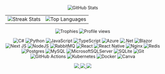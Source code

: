 <div align="center">

<img src="https://github-readme-stats.vercel.app/api?username=yasingulsoy&show_icons=true&theme=github_dark&hide_border=true&count_private=true" alt="GitHub Stats"/>

</div>

<table>
  <tr>
    <td>
      <img src="https://github-readme-streak-stats.herokuapp.com/?user=yasingulsoy&theme=github_dark&hide_border=true" alt="Streak Stats"><br/>
    </td>
    <td>

<img src="https://github-readme-stats.vercel.app/api/top-langs/?username=yasingulsoy&theme=github_dark&hide_border=true&include_all_commits=true&count_private=true&layout=compact" alt="Top Languages">
    
  </td>
  </tr>
</table>

<div align="center">

<img src="https://github-profile-trophy.vercel.app/?username=yasingulsoy&theme=onestar&no-frame=true&row=1&column=6" alt="Trophies"/>

<img src="https://komarev.com/ghpvc/?username=yasingulsoy&label=Profile%20views&color=0e75b6&style=flat" alt="Profile views"/>

![C#](https://img.shields.io/badge/c%23-%23239120.svg?style=flat&logo=csharp&logoColor=white) ![Python](https://img.shields.io/badge/python-3670A0?style=flat&logo=python&logoColor=ffdd54) ![JavaScript](https://img.shields.io/badge/javascript-%23323330.svg?style=flat&logo=javascript&logoColor=%23F7DF1E) ![TypeScript](https://img.shields.io/badge/typescript-%23007ACC.svg?style=flat&logo=typescript&logoColor=white) ![Azure](https://img.shields.io/badge/azure-%230072C6.svg?style=flat&logo=microsoftazure&logoColor=white) ![.Net](https://img.shields.io/badge/.NET-5C2D91?style=flat&logo=.net&logoColor=white) ![Blazor](https://img.shields.io/badge/blazor-%235C2D91.svg?style=flat&logo=blazor&logoColor=white) ![Next JS](https://img.shields.io/badge/Next-black?style=flat&logo=next.js&logoColor=white) ![NodeJS](https://img.shields.io/badge/node.js-6DA55F?style=flat&logo=node.js&logoColor=white) ![RabbitMQ](https://img.shields.io/badge/rabbitmq-FF6600?style=flat&logo=rabbitmq&logoColor=white) ![React](https://img.shields.io/badge/react-%2320232a.svg?style=flat&logo=react&logoColor=%2361DAFB) ![React Native](https://img.shields.io/badge/react_native-%2320232a.svg?style=flat&logo=react&logoColor=%2361DAFB) ![Nginx](https://img.shields.io/badge/nginx-%23009639.svg?style=flat&logo=nginx&logoColor=white) ![Redis](https://img.shields.io/badge/redis-%23DD0031.svg?style=flat&logo=redis&logoColor=white) ![Postgres](https://img.shields.io/badge/postgres-%23316192.svg?style=flat&logo=postgresql&logoColor=white) ![MySQL](https://img.shields.io/badge/mysql-4479A1.svg?style=flat&logo=mysql&logoColor=white) ![MicrosoftSQLServer](https://img.shields.io/badge/Microsoft%20SQL%20Server-CC2927?style=flat&logo=microsoft%20sql%20server&logoColor=white) ![SQLite](https://img.shields.io/badge/sqlite-%2307405e.svg?style=flat&logo=sqlite&logoColor=white) ![Git](https://img.shields.io/badge/git-%23F05033.svg?style=flat&logo=git&logoColor=white) ![GitHub Actions](https://img.shields.io/badge/github%20actions-%232671E5.svg?style=flat&logo=githubactions&logoColor=white) ![Kubernetes](https://img.shields.io/badge/kubernetes-%23326ce5.svg?style=flat&logo=kubernetes&logoColor=white) ![Docker](https://img.shields.io/badge/docker-%230db7ed.svg?style=flat&logo=docker&logoColor=white) ![Canva](https://img.shields.io/badge/Canva-00C4CC?style=flat&logo=Canva&logoColor=white)

<div align="center">

<a href="https://www.linkedin.com/in/yasingulsoy" target="_blank">
  <img src="https://img.shields.io/badge/LinkedIn-0A66C2?style=flat&logo=linkedin&logoColor=white" />
</a>
<a href="mailto:yasingulsoy02@gmail.com" target="_blank">
  <img src="https://img.shields.io/badge/Email-D14836?style=flat&logo=gmail&logoColor=white" />
</a>
<a href="https://yasingulsoy.vercel.app/" target="_blank">
  <img src="https://img.shields.io/badge/Website-000000?style=flat&logo=vercel&logoColor=white" />
</a>

</div>
